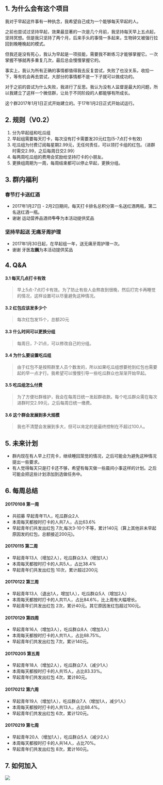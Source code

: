 
## 1. 为什么会有这个项目
我对于早起这件事有一种执念，我希望自己成为一个能够每天早起的人。

之前也尝试过坚持早起，效果最显著的一次是几个月前，我坚持每天早上五点起，坚持冥想。但是我只坚持了两个月，后来手头的事情一多起来，生物钟又被强行拉回到晚睡晚起的模式。

但我还是没有死心，我认为早起是一项技能，需要我不断练习才能够掌握它。一次掌握不够就再多重复几次，最后总会慢慢掌握它的。

事实上，我认为所有正确的事情都值得我去反复尝试，失败了也没关系，收拾一下，等有机会再去尝试，大部分的事情都不是一下子就可以做成功的。

对于之前的尝试为什么失败，我进行了反思。我认为没有人监督是最大的问题，所以我建立了这样一个微信群，让处于不同阶段的人都能够有所成长。

这个群2017年1月1日正式开始建立的。于17年1月2日正式开始试运行。



## 2. 规则（V0.2）
1. 分为早起组和吃瓜组
2. 早起组需要每天打卡，每次没有打卡需要发20元红包(5-7点打卡有效)
3. 吃瓜组为付费订阅每星期2.99元，无任何责任，可以领打卡组的红包。（进群时需交2.99，之后每周日交2.99）
4. 每两周吃瓜组的费用会奖励给坚持打卡的小朋友。
5. 更换组周期为一周，每周结束都可以停止早起，更换分组。

## 3. 群内福利

### 春节打卡送红酒
* 2017年1月27日 - 2月2日期间，每天打卡排名总积分第一名送红酒两瓶，第二名送红酒一瓶。
* 谢谢 运动营养品酒师**牛牛**为本活动提供奖品

### 坚持早起送 无痛牙周护理
* 2017年1月30日起，在早起组一年，送无痛牙周护理一次。
* 谢谢 牙医**左巍**为本活动提供奖品


## 4. Q&A


#### 3.1 每天几点打卡有效
> 早上5点-7点打卡有效。为了防止有些人会熬夜到很晚，然后打完卡再睡觉的情况，这样设置可以尽量避免这种情况。

#### 3.2 红包应该发多少个
> 每次红包发15个，总额20元

#### 3.3 什么时间可以更换分组
> 每周日，7-21点，可以修改自己的分组。

#### 3.4 为什么要设置吃瓜组
> 由于红包不是按照群里人员个数发的，所以如果吃瓜组想要抢到红包也需要起的早一点才行。我希望可以慢慢引导一些吃瓜群众也渐渐开始早起。

#### 3.5 吃瓜组怎么付费
> 为了方便社群维护，我会在每周日统一发起群收款。每个吃瓜群众需在每次进群时交2.99元，之后每周日统一缴费。

#### 3.6 这个群会发展到多大规模
> 我也不清楚会发展到多大，但可以肯定的是最终控制在不超过100人。


## 5. 未来计划
* 群内现在有人早上打完卡，继续睡回笼觉的情况，之后可能会为避免这种情况提出一些要求。
* 有人觉得每天只是打卡还不够，希望有每天做一些晨间小事这样的计划。之后可能会把这些计划添加到选做任务中。

## 6. 每周总结

#### 20170108 第一周
* 共招募 早起青年11人，吃瓜群众2人
* 本周每天都按时打卡的人共7人，占比63.6%
* 早起青年们共发出红包 7次,每次3-10个不等，累计140元（算上其他非未早起原因发的红包，总额接近200元)。

#### 20170115 第二周
* 早起青年13人（增加2人），吃瓜群众3人（增加1人）
* 本周每天都按时打卡的人共5人，占比38.4%
* 早起青年们共发出红包 10次，累计超过200元

#### 20170122 第三周
* 早起青年13人（退出1人，增加1人），吃瓜群众5人（增加2人）
* 本周每天都按时打卡的人共11人，占比84.6%，比上周有大幅增长。
* 早起青年们共发出红包 2次，累计40元。其它原因发红包超过100元。

#### 20170129 第四周
* 早起青年16人（增加3人），吃瓜群众8人（增加3人）
* 本周每天都按时打卡的人共11人，占比68.75%。
* 早起青年们共发出红包 7次，累计140元。

#### 20170205 第五周
* 早起青年18人（增加2人），吃瓜群众7人（减少1人）
* 本周每天都按时打卡的人共15人，占比83.33%。
* 早起青年们共发出红包 4次，累计80元。

#### 20170212 第六周
* 早起青年19人（增加1人），吃瓜群众7人（增加1人，减少1人）
* 本周每天都按时打卡的人共13人，占比68.4%。
* 早起青年们共发出红包 6次，累计120元。

#### 20170219 第七周
* 早起青年20人（增加1人），吃瓜群众5人（减少2人）
* 本周每天都按时打卡的人共14人，占比70%。
* 早起青年们共发出红包 8次，累计160元。


## 7. 如何加入
![](http://wangwanggame.com/morning/Wechat.jpeg)





